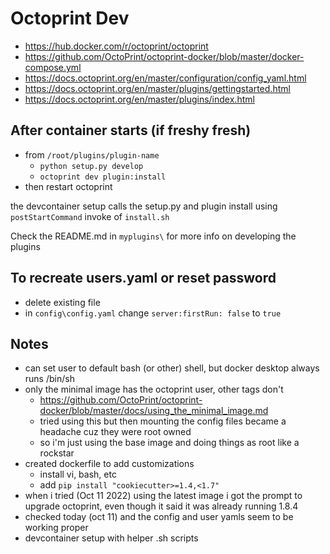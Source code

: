 # Octoprint Dev

- <https://hub.docker.com/r/octoprint/octoprint>
- <https://github.com/OctoPrint/octoprint-docker/blob/master/docker-compose.yml>
- <https://docs.octoprint.org/en/master/configuration/config_yaml.html>
- <https://docs.octoprint.org/en/master/plugins/gettingstarted.html>
- <https://docs.octoprint.org/en/master/plugins/index.html>

## After container starts (if freshy fresh)

- from `/root/plugins/plugin-name`
  - `python setup.py develop`
  - `octoprint dev plugin:install`
- then restart octoprint

the devcontainer setup calls the setup.py and plugin install using `postStartCommand` invoke of `install.sh`

Check the README.md in `myplugins\` for more info on developing the plugins

## To recreate users.yaml or reset password

- delete existing file
- in `config\config.yaml` change `server:firstRun: false` to `true`

## Notes

- can set user to default bash (or other) shell, but docker desktop always runs /bin/sh
- only the minimal image has the octoprint user, other tags don't
  - <https://github.com/OctoPrint/octoprint-docker/blob/master/docs/using_the_minimal_image.md>
  - tried using this but then mounting the config files became a headache cuz they were root owned
  - so i'm just using the base image and doing things as root like a rockstar
- created dockerfile to add customizations
  - install vi, bash, etc
  - add `pip install "cookiecutter>=1.4,<1.7"`
- when i tried (Oct 11 2022) using the latest image i got the prompt to upgrade octoprint, even though it said it was already running 1.8.4
- checked today (oct 11) and the config and user yamls seem to be working proper
- devcontainer setup with helper .sh scripts
